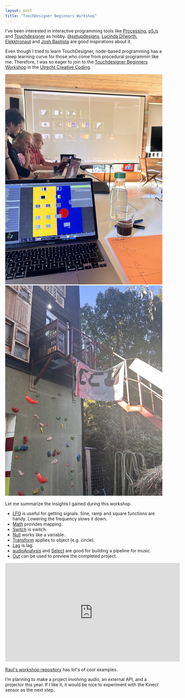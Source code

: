 ```yaml
---
layout: post
title: "TouchDesigner Beginners Workshop"
---
```


I've been interested in interactive programming tools like [Processing](https://processing.org/), [p5.js](https://p5js.org/) and [Touchdesigner](https://derivative.ca/showcase) as hobby. [@setupdesigns](https://instagram.com/setupdesigns), [Lucinda Dilworth](https://instagram.com/dil.worth), [Elekktronaut](https://instagram.com/elekktronaut) and [Josh Baptista](https://instagram.com/joshbaptista_) are good inspirations about it.

Even though I tried to learn TouchDesigner, node-based programming has a steep learning curve for those who come from procedural programmin like me. Therefore, I was so eager to join to the [Touchdesigner Beginners Workshop](https://creativecodingutrecht.nl/en/archive/td-beginners) in the [Utrecht Creative Coding](https://creativecodingutrecht.nl/en).

![Touchdesigner Beginners Workshop 1](/public/images/posts/touchdesigner-beginners-workshop/touchdesigner-workshop-1.jpg "Touchdesigner Beginners Workshop 1")
![Touchdesigner Beginners Workshop 2](/public/images/posts/touchdesigner-beginners-workshop/touchdesigner-workshop-2.jpg "Touchdesigner Beginners Workshop 2")

Let me summarize the insights I gained during this workshop.

- [LFO](https://docs.derivative.ca/LFO_CHOP) is useful for getting signals. Sine, ramp and square functions are handy. Lowering the frequency slows it down.
- [Math](https://docs.derivative.ca/Math_CHOP) provides mapping.
- [Switch](https://docs.derivative.ca/Switch_TOP) is switch.
- [Null](https://docs.derivative.ca/Null_CHOP) works like a variable.
- [Transform](https://docs.derivative.ca/Transform_TOP) applies to object (e.g. circle).
- [Lag](https://derivative.ca/UserGuide/Lag_CHOP) is lag.
- [audioAnalysis](https://derivative.ca/UserGuide/Palette%3AaudioAnalysis) and [Select](https://docs.derivative.ca/Select_CHOP) are good for building a pipeline for music.
- [Out](https://docs.derivative.ca/Out_CHOPs) can be used to preview the completed project.

<iframe width="560" height="315" src="https://www.youtube.com/embed/mEWpBxeNj6g?si=LT4aNu_4wEeXibNt" title="YouTube video player" frameborder="0" allow="accelerometer; autoplay; clipboard-write; encrypted-media; gyroscope; picture-in-picture; web-share" referrerpolicy="strict-origin-when-cross-origin" allowfullscreen></iframe>

[Raul's workshop repository](https://github.com/Rauleal/TouchDesigner_Bauhaus_workshop) has lot's of cool examples.

I’m planning to make a project involving audio, an external API, and a projector this year. If I like it, it would be nice to experiment with the Kinect sensor as the next step.